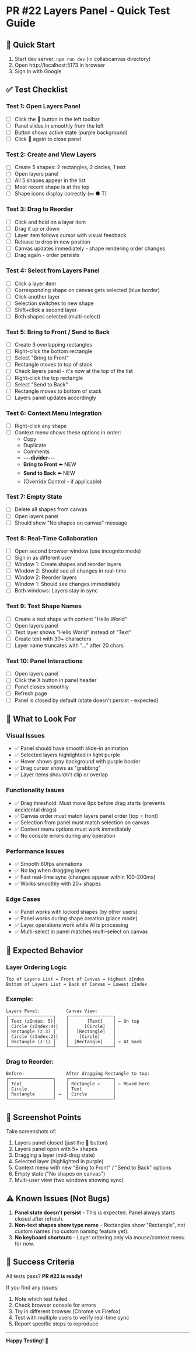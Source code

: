 # PR #22 Layers Panel - Quick Test Guide

## 🚀 Quick Start
1. Start dev server: `npm run dev` (in collabcanvas directory)
2. Open http://localhost:5173 in browser
3. Sign in with Google

## ✅ Test Checklist

### Test 1: Open Layers Panel
- [ ] Click the 📄 button in the left toolbar
- [ ] Panel slides in smoothly from the left
- [ ] Button shows active state (purple background)
- [ ] Click 📄 again to close panel

### Test 2: Create and View Layers
- [ ] Create 5 shapes: 2 rectangles, 2 circles, 1 text
- [ ] Open layers panel
- [ ] All 5 shapes appear in the list
- [ ] Most recent shape is at the top
- [ ] Shape icons display correctly (▭ ● T)

### Test 3: Drag to Reorder
- [ ] Click and hold on a layer item
- [ ] Drag it up or down
- [ ] Layer item follows cursor with visual feedback
- [ ] Release to drop in new position
- [ ] Canvas updates immediately - shape rendering order changes
- [ ] Drag again - order persists

### Test 4: Select from Layers Panel
- [ ] Click a layer item
- [ ] Corresponding shape on canvas gets selected (blue border)
- [ ] Click another layer
- [ ] Selection switches to new shape
- [ ] Shift+click a second layer
- [ ] Both shapes selected (multi-select)

### Test 5: Bring to Front / Send to Back
- [ ] Create 3 overlapping rectangles
- [ ] Right-click the bottom rectangle
- [ ] Select "Bring to Front"
- [ ] Rectangle moves to top of stack
- [ ] Check layers panel - it's now at the top of the list
- [ ] Right-click the top rectangle
- [ ] Select "Send to Back"  
- [ ] Rectangle moves to bottom of stack
- [ ] Layers panel updates accordingly

### Test 6: Context Menu Integration
- [ ] Right-click any shape
- [ ] Context menu shows these options in order:
  - Copy
  - Duplicate
  - Comments
  - **---divider---**
  - **Bring to Front** ⬅️ NEW
  - **Send to Back** ⬅️ NEW
  - (Override Control - if applicable)

### Test 7: Empty State
- [ ] Delete all shapes from canvas
- [ ] Open layers panel
- [ ] Should show "No shapes on canvas" message

### Test 8: Real-Time Collaboration
- [ ] Open second browser window (use incognito mode)
- [ ] Sign in as different user
- [ ] Window 1: Create shapes and reorder layers
- [ ] Window 2: Should see all changes in real-time
- [ ] Window 2: Reorder layers
- [ ] Window 1: Should see changes immediately
- [ ] Both windows: Layers stay in sync

### Test 9: Text Shape Names
- [ ] Create a text shape with content "Hello World"
- [ ] Open layers panel
- [ ] Text layer shows "Hello World" instead of "Text"
- [ ] Create text with 30+ characters
- [ ] Layer name truncates with "..." after 20 chars

### Test 10: Panel Interactions
- [ ] Open layers panel
- [ ] Click the X button in panel header
- [ ] Panel closes smoothly
- [ ] Refresh page
- [ ] Panel is closed by default (state doesn't persist - expected)

## 🐛 What to Look For

### Visual Issues
- ✅ Panel should have smooth slide-in animation
- ✅ Selected layers highlighted in light purple
- ✅ Hover shows gray background with purple border
- ✅ Drag cursor shows as "grabbing"
- ✅ Layer items shouldn't clip or overlap

### Functionality Issues
- ✅ Drag threshold: Must move 8px before drag starts (prevents accidental drags)
- ✅ Canvas order must match layers panel order (top = front)
- ✅ Selection from panel must match selection on canvas
- ✅ Context menu options must work immediately
- ✅ No console errors during any operation

### Performance Issues
- ✅ Smooth 60fps animations
- ✅ No lag when dragging layers
- ✅ Fast real-time sync (changes appear within 100-200ms)
- ✅ Works smoothly with 20+ shapes

### Edge Cases
- ✅ Panel works with locked shapes (by other users)
- ✅ Panel works during shape creation (place mode)
- ✅ Layer operations work while AI is processing
- ✅ Multi-select in panel matches multi-select on canvas

## 🎯 Expected Behavior

### Layer Ordering Logic
```
Top of Layers List = Front of Canvas = Highest zIndex
Bottom of Layers List = Back of Canvas = Lowest zIndex
```

### Example:
```
Layers Panel:          Canvas View:
┌─────────────────┐    ┌─────────────────┐
│ Text (zIndex: 5)│    │       [Text]    │ ← On top
│ Circle (zIndex:4)│   │      [Circle]   │
│ Rectangle (z:3) │    │   [Rectangle]   │
│ Circle (zIndex:2)│   │    [Circle]     │
│ Rectangle (z:1) │    │  [Rectangle]    │ ← At back
└─────────────────┘    └─────────────────┘
```

### Drag to Reorder:
```
Before:                After dragging Rectangle to top:
┌─────────────────┐    ┌─────────────────┐
│ Text            │    │ Rectangle ✓     │ ← Moved here
│ Circle          │    │ Text            │
│ Rectangle       │ →  │ Circle          │
└─────────────────┘    └─────────────────┘
```

## 📸 Screenshot Points

Take screenshots of:
1. Layers panel closed (just the 📄 button)
2. Layers panel open with 5+ shapes
3. Dragging a layer (mid-drag state)
4. Selected layer (highlighted in purple)
5. Context menu with new "Bring to Front" / "Send to Back" options
6. Empty state ("No shapes on canvas")
7. Multi-user view (two windows showing sync)

## ⚠️ Known Issues (Not Bugs)

1. **Panel state doesn't persist** - This is expected. Panel always starts closed after refresh.
2. **Non-text shapes show type name** - Rectangles show "Rectangle", not custom names (no custom naming feature yet).
3. **No keyboard shortcuts** - Layer ordering only via mouse/context menu for now.

## 🎉 Success Criteria

All tests pass? **PR #22 is ready!** 

If you find any issues:
1. Note which test failed
2. Check browser console for errors
3. Try in different browser (Chrome vs Firefox)
4. Test with multiple users to verify real-time sync
5. Report specific steps to reproduce

---

**Happy Testing! 🚀**

